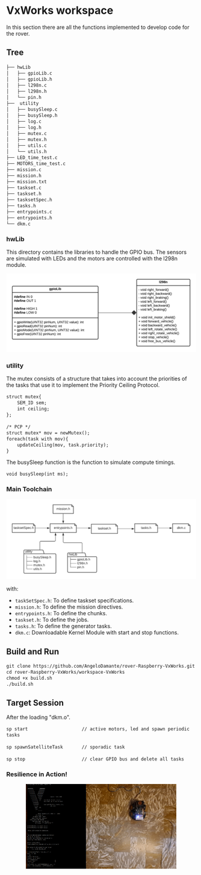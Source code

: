 # VxWorks workspace
In this section there are all the functions implemented to develop code for the rover.

## Tree
```
├── hwLib
│   ├── gpioLib.c
│   ├── gpioLib.h
│   ├── l298n.c
│   ├── l298n.h
│   └── pin.h
├──  utility
│   ├── busySleep.c
│   ├── busySleep.h
│   ├── log.c
│   ├── log.h
│   ├── mutex.c
│   ├── mutex.h
│   ├── utils.c
│   └── utils.h
├── LED_time_test.c
├── MOTORS_time_test.c
├── mission.c
├── mission.h
├── mission.txt
├── taskset.c
├── taskset.h
├── tasksetSpec.h
├── tasks.h
├── entrypoints.c
├── entrypoints.h
└── dkm.c
```

### hwLib 
This directory contains the libraries to handle the GPIO bus. The sensors are simulated with LEDs and the motors are controlled with the l298n module.
<p align="center">
    <img src="../docs/hwLib.png" width=600 />
</p>

### utility
The mutex consists of a structure that takes into account the priorities of the tasks that use it to implement the Priority Ceiling Protocol.
```
struct mutex{
    SEM_ID sem;
    int ceiling;
};

/* PCP */
struct mutex* mov = newMutex();
foreach(task with mov){
    updateCeiling(mov, task.priority);
}
```
The busySleep function is the function to simulate compute timings.
```
void busySleep(int ms);
```

### Main Toolchain
<p align="center">
    <img src="../docs/headers.png" width=600 />
</p>
with:

- ```taskSetSpec.h```: To define taskset specifications.
- ```mission.h```: To define the mission directives.
- ```entrypoints.h```: To define the chunks.
- ```taskset.h```: To define the jobs.
- ```tasks.h```: To define the generator tasks.
- ```dkm.c```: Downloadable Kernel Module with start and stop functions.


## Build and Run
```
git clone https://github.com/AngeloDamante/rover-Raspberry-VxWorks.git
cd rover-Raspberry-VxWorks/workspace-VxWorks
chmod +x build.sh
./build.sh
```

## Target Session
After the loading "dkm.o".
```
sp start                    // active motors, led and spawn periodic tasks

sp spawnSatelliteTask       // sporadic task

sp stop                     // clear GPIO bus and delete all tasks
```

### Resilience in Action!
<p align="center">
    <img src="../docs/action.gif" width=400 />
</p>